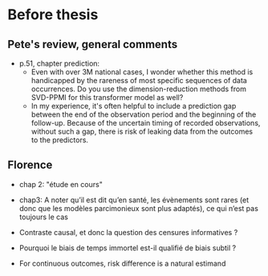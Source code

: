 # Before thesis

## Pete's review, general comments

- p.51, chapter prediction: 
  - Even with over 3M national cases, I wonder whether this method is handicapped by the rareness of most specific sequences of data occurrences. Do you use the dimension-reduction methods from SVD-PPMI for this transformer model as well?
  - In my experience, it's often helpful to include a prediction gap between the end of the observation period and the beginning of the follow-up. Because of the uncertain timing of recorded observations, without such a gap, there is risk of leaking data from the outcomes to the predictors. 

## Florence

- chap 2: "étude en cours" 
- chap3: A noter qu’il est dit qu’en santé, les évènements sont rares (et donc que les modèles parcimonieux sont plus adaptés), ce qui n’est pas toujours le cas

- Contraste causal, et donc la question des censures informatives ? 

- Pourquoi le biais de temps immortel est-il qualifié de biais subtil ?

- For continuous outcomes, risk difference is a natural estimand